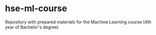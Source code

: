 # hse-ml-course
Repository with prepared materials for the Machine Learning course (4th year of Bachelor's degree)
